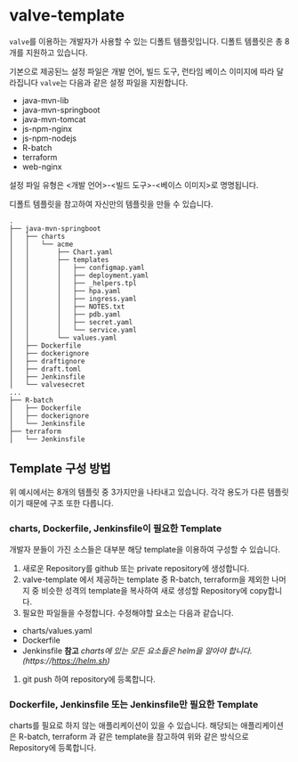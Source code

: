 # valve-template

`valve`를 이용하는 개발자가 사용할 수 있는 디폴트 템플릿입니다. 
디폴트 템플릿은 총 8개를 지원하고 있습니다.

기본으로 제공된느 설정 파일은 개발 언어, 빌드 도구, 런타임 베이스 이미지에 따라 달라집니다
`valve`는 다음과 같은 설정 파일을 지원합니다.
* java-mvn-lib
* java-mvn-springboot
* java-mvn-tomcat
* js-npm-nginx
* js-npm-nodejs
* R-batch
* terraform
* web-nginx

설정 파일 유형은 <개발 언어>-<빌드 도구>-<베이스 이미지>로 명명됩니다.

디폴트 템플릿을 참고하여 자신만의 템플릿을 만들 수 있습니다.

```
.
├── java-mvn-springboot
│   ├── charts
│   │   └── acme
│   │       ├── Chart.yaml
│   │       ├── templates
│   │       │   ├── configmap.yaml
│   │       │   ├── deployment.yaml
│   │       │   ├── _helpers.tpl
│   │       │   ├── hpa.yaml
│   │       │   ├── ingress.yaml
│   │       │   ├── NOTES.txt
│   │       │   ├── pdb.yaml
│   │       │   ├── secret.yaml
│   │       │   └── service.yaml
│   │       └── values.yaml
│   ├── Dockerfile
│   ├── dockerignore
│   ├── draftignore
│   ├── draft.toml
│   ├── Jenkinsfile
│   └── valvesecret
...
├── R-batch
│   ├── Dockerfile
│   ├── dockerignore
│   └── Jenkinsfile
├── terraform
│   └── Jenkinsfile
```

## Template 구성 방법
위 예시에서는 8개의 템플릿 중 3가지만을 나타내고 있습니다. 각각 용도가 다른 템플릿이기 때문에 구조 또한 다릅니다.

### charts, Dockerfile, Jenkinsfile이 필요한 Template
개발자 분들이 가진 소스들은 대부분 해당  template을 이용하여 구성할 수 있습니다.
1. 새로운 Repository를 github 또는 private repository에 생성합니다.
1. valve-template 에서 제공하는 template 중 R-batch, terraform을 제외한 나머지 중 비슷한 성격의 template을 복사하여 새로 생성할 Repository에 copy합니다.
1. 필요한 파일들을 수정합니다. 수정해야할 요소는 다음과 같습니다.
* charts/values.yaml
* Dockerfile
* Jenkinsfile
**참고** _charts에 있는 모든 요소들은 helm을 알아야 합니다.(https://https://helm.sh)_
1. git push 하여 repository에 등록합니다.

### Dockerfile, Jenkinsfile 또는 Jenkinsfile만 필요한 Template
charts를 필요로 하지 않는 애플리케이션이 있을 수 있습니다. 해당되는 애플리케이션은 R-batch, terraform 과 같은 template을 참고하여 위와 같은 방식으로 Repository에 등록합니다.
